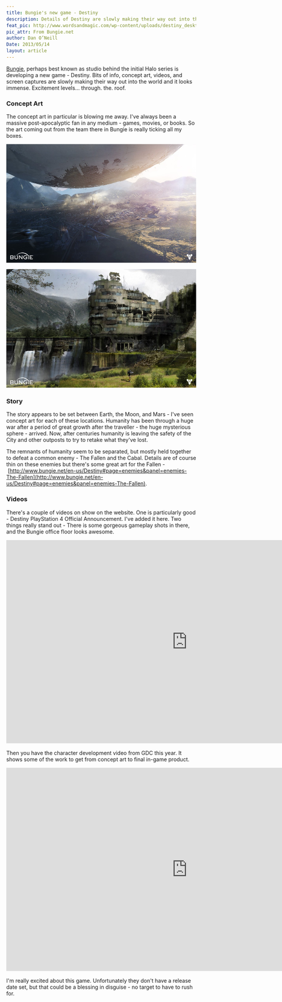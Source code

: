 ```yaml
---
title: Bungie's new game - Destiny
description: Details of Destiny are slowly making their way out into the world and it looks immense.
feat_pic: http://www.wordsandmagic.com/wp-content/uploads/destiny_desktop.jpg
pic_attr: From Bungie.net
author: Dan O’Neill
Date: 2013/05/14
layout: article
---
```


[Bungie](http://www.bungie.net/), perhaps best known as studio behind the initial Halo series is developing a new game - Destiny. Bits of info, concept art, videos, and screen captures are slowly making their way out into the world and it looks immense. Excitement levels... through. the. roof. 

### Concept Art

The concept art in particular is blowing me away. I've always been a massive post-apocalyptic fan in any medium - games, movies, or books. So the art coming out from the team there in Bungie is really ticking all my boxes. 

![The traveler sits low over the City.](wp-content/uploads/travelers_vale_desktop-960x600.jpg)

![The wilderness beyond the walls of the City](wp-content/uploads/ghost_town_desktop-960x600.jpg)

### Story

The story appears to be set between Earth, the Moon, and Mars - I've seen concept art for each of these locations. Humanity has been through a huge war after a period of great growth after the traveller - the huge mysterious sphere - arrived. Now, after centuries humanity is leaving the safety of the City and other outposts to try to retake what they've lost. 

The remnants of humanity seem to be separated, but mostly held together to defeat a common enemy - The Fallen and the Cabal. Details are of course thin on these enemies but there's some great art for the Fallen - [http://www.bungie.net/en-us/Destiny#page=enemies&panel=enemies-The-Fallen](http://www.bungie.net/en-us/Destiny#page=enemies&panel=enemies-The-Fallen). 

### Videos

There's a couple of videos on show on the website. One is particularly good - Destiny PlayStation 4 Official Announcement. I've added it here. Two things really stand out - There is some gorgeous gameplay shots in there, and the Bungie office floor looks awesome.

<iframe src="http://www.youtube.com/embed/6kJkiwDeWqQ" height="540" width="960" allowfullscreen="" frameborder="0"></iframe>

Then you have the character development video from GDC this year. It shows some of the work to get from concept art to final in-game product.

<iframe src="http://www.youtube.com/embed/bOcioqwN2Hc" height="540" width="960" allowfullscreen="" frameborder="0"></iframe>

I'm really excited about this game. Unfortunately they don't have a release date set, but that could be a blessing in disguise - no target to have to rush for.
